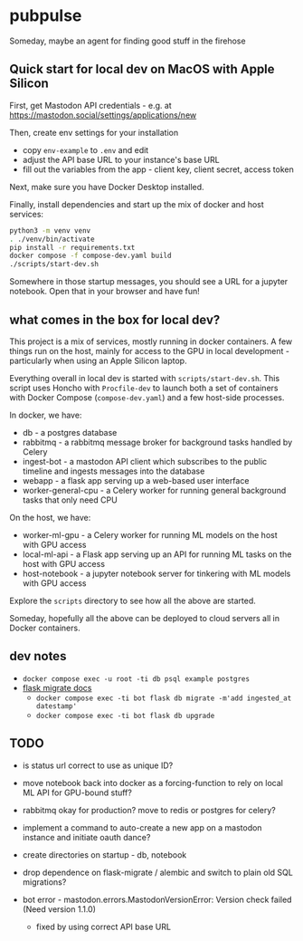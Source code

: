 # pubpulse

Someday, maybe an agent for finding good stuff in the firehose

## Quick start for local dev on MacOS with Apple Silicon

First, get Mastodon API credentials - e.g. at https://mastodon.social/settings/applications/new

Then, create env settings for your installation
  - copy `env-example` to `.env` and edit
  - adjust the API base URL to your instance's base URL
  - fill out the variables from the app - client key, client secret, access token

Next, make sure you have Docker Desktop installed.

Finally, install dependencies and start up the mix of docker and host services:
```bash
python3 -m venv venv
. ./venv/bin/activate
pip install -r requirements.txt
docker compose -f compose-dev.yaml build
./scripts/start-dev.sh
```

Somewhere in those startup messages, you should see a URL for a jupyter notebook. Open that in your browser and have fun!

## what comes in the box for local dev?

This project is a mix of services, mostly running in docker containers. A few things run on the host, mainly for access to the GPU in local development - particularly when using an Apple Silicon laptop.

Everything overall in local dev is started with `scripts/start-dev.sh`. This script uses Honcho with `Procfile-dev` to launch both a set of containers with Docker Compose (`compose-dev.yaml`) and a few host-side processes.

In docker, we have:

- db - a postgres database
- rabbitmq - a rabbitmq message broker for background tasks handled by Celery
- ingest-bot - a mastodon API client which subscribes to the public timeline and ingests messages into the database
- webapp - a flask app serving up a web-based user interface
- worker-general-cpu - a Celery worker for running general background tasks that only need CPU

On the host, we have:

- worker-ml-gpu - a Celery worker for running ML models on the host with GPU access
- local-ml-api - a Flask app serving up an API for running ML tasks on the host with GPU access
- host-notebook - a jupyter notebook server for tinkering with ML models with GPU access

Explore the `scripts` directory to see how all the above are started.

Someday, hopefully all the above can be deployed to cloud servers all in Docker containers.

## dev notes

- `docker compose exec -u root -ti db psql example postgres`
- [flask migrate docs](https://flask-migrate.readthedocs.io/en/latest/index.html)
  - `docker compose exec -ti bot flask db migrate -m'add ingested_at datestamp'`
  - `docker compose exec -ti bot flask db upgrade`

## TODO

- is status url correct to use as unique ID?

- move notebook back into docker as a forcing-function to rely on local ML API for GPU-bound stuff?

- rabbitmq okay for production? move to redis or postgres for celery?

- implement a command to auto-create a new app on a mastodon instance and initiate oauth dance?

- create directories on startup - db, notebook

- drop dependence on flask-migrate / alembic and switch to plain old SQL migrations?

- bot error - mastodon.errors.MastodonVersionError: Version check failed (Need version 1.1.0)
  - fixed by using correct API base URL
